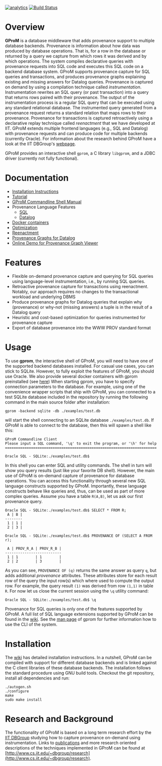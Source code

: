 [![analytics](http://www.google-analytics.com/collect?v=1&t=pageview&_s=1&dl=https%3A%2F%2Fgithub.com%2FIITDBGroup%2Fgprom%2Fmain&_u=MAC~&cid=123456789&tid=UA-92255635-2)]()
[![Build Status](https://travis-ci.org/IITDBGroup/gprom.svg?branch=master)](https://travis-ci.org/IITDBGroup/gprom)

# Overview

**GProM** is a database middleware that adds provenance support to multiple database backends. Provenance is information about how data was produced by database operations. That is, for a row in the database or returned by a query we capture from which rows it was derived and by which operations. The system compiles declarative queries with provenance requests into SQL code and executes this SQL code on a backend database system. GProM supports provenance capture for SQL queries and transactions, and produces provenance graphs explaining existing and missing answers for Datalog queries. Provenance is captured on demand by using a compilation technique called *instrumentation*. Instrumentation rewrites an SQL query (or past transaction) into a query that returns rows paired with their provenance. The output of the instrumentation process is a regular SQL query that can be executed using any standard relational database. The instrumented query generated from a provenance request returns a standard relation that maps rows to their provenance. Provenance for transactions is captured retroactively using a declarative replay technique called *reenactment* that we have developed at IIT. GProM extends multiple frontend languages (e.g., SQL and Datalog) with provenance requests and can produce code for multiple backends (currently Oracle). For information about the research behind GProM have a look at the IIT DBGroup's [webpage](http://www.cs.iit.edu/%7edbgroup/research/gprom.php). 

GProM provides an interactive shell `gprom`, a C library `libgprom`, and a JDBC driver (currently not fully functional).

# Documentation

* [Installation Instructions](https://github.com/IITDBGroup/gprom/wiki/installation)
* [Tutorial](https://github.com/IITDBGroup/gprom/wiki/tutorial)
* [GProM Commandline Shell Manual](https://github.com/IITDBGroup/gprom/blob/master/doc/gprom_man.md)
* Provenance Language Features
  * [SQL](https://github.com/IITDBGroup/gprom/wiki/sql_extensions)
  * [Datalog](https://github.com/IITDBGroup/gprom/wiki/lang_datalog)
* [Docker containers](https://github.com/IITDBGroup/gprom/wiki/docker)
* [Optimization](https://github.com/IITDBGroup/gprom/wiki/research_optimization)
* [Reenactment](https://github.com/IITDBGroup/gprom/wiki/research_reenactment)
* [Provenance Graphs for Datalog](https://github.com/IITDBGroup/gprom/wiki/datalog_prov)
* [Online Demo for Provenance Graph Viewer](http://ec2-35-164-188-60.us-west-2.compute.amazonaws.com:5000)

# Features

+ Flexible on-demand provenance capture and querying for SQL queries using language-level instrumentation, i.e., by running SQL queries.
+ Retroactive provenance capture for transactions using reenactment. Notably, our approach requires no changes to the transactional workload and underlying DBMS
+ Produce provenance graphs for Datalog queries that explain why (provenance) or why-not (missing answers) a tuple is in the result of a Datalog query
+ Heuristic and cost-based optimization for queries instrumented for provenance capture
+ Export of database provenance into the WWW PROV standard format

# Usage #

To use **gprom**, the interactive shell of GProM, you will need to have one of the supported backend databases installed. For casual use cases, you can stick to SQLite. However, to fully exploit the features of GProM, you should use Oracle. We also provide several docker containers with gprom preinstalled (see [here](https://github.com/IITDBGroup/gprom/wiki/docker)) When starting gprom, you have to specify connection parameters to the database. For example, using one of the convenience wrapper scripts that ship with GProM, you can connected to a test SQLite database included in the repository by running the following command in the main source folder after installation:

```
gprom -backend sqlite -db ./examples/test.db
```

will start the shell connecting to an SQLite database `./examples/test.db`. If GProM is able to connect to the database, then this will spawn a shell like this:

```
GProM Commandline Client
Please input a SQL command, '\q' to exit the program, or '\h' for help
======================================================================

Oracle SQL - SQLite:./examples/test.db$
```

In this shell you can enter SQL and utility commands. The shell in turn will show you query results (just like your favorite DB shell). However, the main use of GProM is on-demand capture of provenance for database operations. You can access this functionality through several new SQL language constructs supported by GProM. Importantly, these language constructs behave like queries and, thus, can be used as part of more complex queries. Assume you have a table `R(A,B)`, let us ask our first provenance query.

```
Oracle SQL - SQLite:./examples/test.db$ SELECT * FROM R;
 A | B |
--------
 1 | 1 |
 2 | 3 |

Oracle SQL - SQLite:./examples/test.db$ PROVENANCE OF (SELECT A FROM r);

 A | PROV_R_A | PROV_R_B |
--------------------------
 1 | 1        | 1        |
 2 | 2        | 3        |
```

As you can see, `PROVENANCE OF (q)` returns the same answer as query `q`, but adds additional *provenance* attributes. These attributes store for each result row of the query the input row(s) which where used to compute the output row. For example, the query result `(1)` was derived from row `(1,1)` in table `R`. For now let us close the current session using the `\q` utility command:

```
Oracle SQL - SQLite:./examples/test.db$ \q
```

Provenance for SQL queries is only one of the features supported by GProM. A full list of SQL language extensions supported by GProM can be found in the [wiki](https://github.com/IITDBGroup/gprom/wiki/). See the [man page](https://github.com/IITDBGroup/gprom/blob/master/doc/gprom_man.md) of gprom for further information how to use the CLI of the system. 

# Installation

The [wiki](https://github.com/IITDBGroup/gprom/wiki/installation) has detailed installation instructions. In a nutshell, GProM can be compiled with support for different database backends and is linked against the C client libraries of these database backends. The installation follows the standard procedure using GNU build tools. Checkout the git repository, install all dependencies and run:

```
./autogen.sh
./configure
make
sudo make install
```

# Research and Background

The functionality of GProM is based on a long term research effort by the [IIT DBGroup](http://www.cs.iit.edu/~dbgroup/) studying how to capture provenance on-demand using instrumentation. Links to [publications](http://www.cs.iit.edu/~dbgroup/publications) and more research oriented descriptions of the techniques implemented in GProM can be found at [http://www.cs.iit.edu/~dbgroup/research](http://www.cs.iit.edu/~dbgroup/research).


